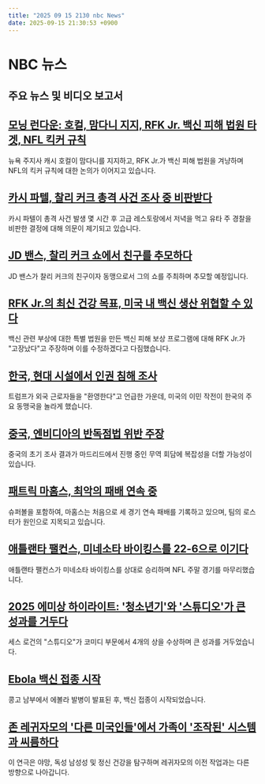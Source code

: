```yaml
---
title: "2025 09 15 2130 nbc News"
date: 2025-09-15 21:30:53 +0900
---
```


# NBC 뉴스
## 주요 뉴스 및 비디오 보고서

## [모닝 런다운: 호컬, 맘다니 지지, RFK Jr. 백신 피해 법원 타겟, NFL 킥커 규칙](https://www.nbcnews.com/news/us-news/fbi-director-kash-patel-criticized-charlie-kirk-investigation-missteps-rcna231075)
 뉴욕 주지사 캐시 호컬이 맘다니를 지지하고, RFK Jr.가 백신 피해 법원을 겨냥하며 NFL의 킥커 규칙에 대한 논의가 이어지고 있습니다. 

## [카시 파텔, 찰리 커크 총격 사건 조사 중 비판받다](https://www.nbcnews.com/politics/justice-department/kash-patel-criticized-actions-posts-charlie-kirk-shooting-investigatio-rcna231043)
 카시 파텔이 총격 사건 발생 몇 시간 후 고급 레스토랑에서 저녁을 먹고 유타 주 경찰을 비판한 결정에 대해 의문이 제기되고 있습니다. 

## [JD 밴스, 찰리 커크 쇼에서 친구를 추모하다](https://www.nbcnews.com/news/us-news/jd-vance-host-charlie-kirk-show-tribute-close-friend-ally-rcna231294)
 JD 밴스가 찰리 커크의 친구이자 동맹으로서 그의 쇼를 주최하며 추모할 예정입니다. 

## [RFK Jr.의 최신 건강 목표, 미국 내 백신 생산 위협할 수 있다](https://www.nbcnews.com/health/health-news/rfk-jr-federal-vaccine-court-threaten-production-us-rcna230377)
 백신 관련 부상에 대한 특별 법원을 만든 백신 피해 보상 프로그램에 대해 RFK Jr.가 "고장났다"고 주장하며 이를 수정하겠다고 다짐했습니다. 

## [한국, 현대 시설에서 인권 침해 조사](https://www.nbcnews.com/world/asia/south-korea-human-rights-abuses-hyundai-raid-trump-foreign-workers-rcna231289)
 트럼프가 외국 근로자들을 "환영한다"고 언급한 가운데, 미국의 이민 작전이 한국의 주요 동맹국을 놀라게 했습니다. 

## [중국, 엔비디아의 반독점법 위반 주장](https://www.nbcnews.com/world/china/china-says-nvidia-violated-anti-monopoly-law-rcna231291)
 중국의 초기 조사 결과가 마드리드에서 진행 중인 무역 회담에 복잡성을 더할 가능성이 있습니다. 

## [패트릭 마홈스, 최악의 패배 연속 중](https://www.nbcnews.com/sports/nfl/patrick-mahomes-chiefs-eagles-rcna231278)
 슈퍼볼을 포함하여, 마홈스는 처음으로 세 경기 연속 패배를 기록하고 있으며, 팀의 로스터가 원인으로 지목되고 있습니다. 

## [애틀랜타 팰컨스, 미네소타 바이킹스를 22-6으로 이기다](https://www.nbcnews.com/sports/nfl/live-blog/vikings-vs-falcons-watch-nfl-sunday-night-football-live-updates-rcna230219)
 애틀랜타 팰컨스가 미네소타 바이킹스를 상대로 승리하며 NFL 주말 경기를 마무리했습니다. 

## [2025 에미상 하이라이트: '청소년기'와 '스튜디오'가 큰 성과를 거두다](https://www.nbcnews.com/pop-culture/tv/2025-emmy-awards-highlights-top-moments-ceremony-rcna231237)
 세스 로건의 "스튜디오"가 코미디 부문에서 4개의 상을 수상하며 큰 성과를 거두었습니다. 

## [Ebola 백신 접종 시작](https://www.nbcnews.com/world/africa/ebola-vaccination-begins-southern-congo-rcna231173)
 콩고 남부에서 에볼라 발병이 발표된 후, 백신 접종이 시작되었습니다. 

## [존 레귀자모의 '다른 미국인들'에서 가족이 '조작된' 시스템과 씨름하다](https://www.nbcnews.com/news/latino/leguizamo-play-the-other-americans-public-theater-rcna230788)
 이 연극은 야망, 독성 남성성 및 정신 건강을 탐구하며 레귀자모의 이전 작업과는 다른 방향으로 나아갑니다.